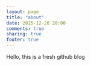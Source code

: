 ```yaml
---
layout: page
title: "about"
date: 2015-12-26 20:00
comments: true
sharing: true
footer: true
---
```



Hello, this is a fresh github blog
